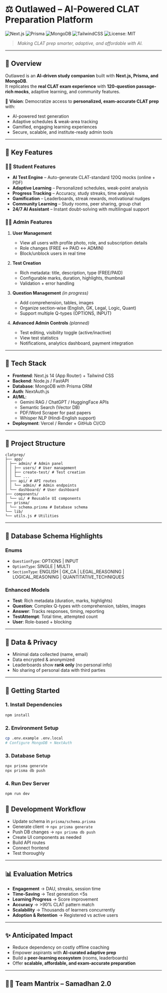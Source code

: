 # ⚖️ Outlawed – AI-Powered CLAT Preparation Platform  
![Next.js](https://img.shields.io/badge/Next.js-14-black?logo=nextdotjs) 
![Prisma](https://img.shields.io/badge/Prisma-ORM-blue?logo=prisma) 
![MongoDB](https://img.shields.io/badge/MongoDB-Database-green?logo=mongodb) 
![TailwindCSS](https://img.shields.io/badge/Tailwind-CSS-38B2AC?logo=tailwindcss) 
![License: MIT](https://img.shields.io/badge/License-MIT-yellow.svg)

> *Making CLAT prep smarter, adaptive, and affordable with AI.*  

---

## 📌 Overview  
Outlawed is an **AI-driven study companion** built with **Next.js, Prisma, and MongoDB**.  
It replicates the **real CLAT exam experience** with **120-question passage-rich mocks**, adaptive learning, and community features.  

🎯 **Vision**: Democratize access to **personalized, exam-accurate CLAT prep** with:  
- AI-powered test generation  
- Adaptive schedules & weak-area tracking  
- Gamified, engaging learning experiences  
- Secure, scalable, and institute-ready admin tools  

---

## 🚀 Key Features  

### 👩‍🎓 Student Features  
- **AI Test Engine** – Auto-generate CLAT-standard 120Q mocks (online + PDF)  
- **Adaptive Learning** – Personalized schedules, weak-point analysis  
- **Progress Tracking** – Accuracy, study streaks, time analysis  
- **Gamification** – Leaderboards, streak rewards, motivational nudges  
- **Community Learning** – Study rooms, peer sharing, group chat  
- **24/7 AI Assistant** – Instant doubt-solving with multilingual support  

### 👨‍💼 Admin Features  
1. **User Management**  
   - View all users with profile photo, role, and subscription details  
   - Role changes (FREE ↔ PAID ↔ ADMIN)  
   - Block/unblock users in real time  

2. **Test Creation**  
   - Rich metadata: title, description, type (FREE/PAID)  
   - Configurable marks, duration, highlights, thumbnail  
   - Validation + error handling  

3. **Question Management** *(in progress)*  
   - Add comprehension, tables, images  
   - Organize section-wise (English, GK, Legal, Logic, Quant)  
   - Support multiple Q-types (OPTIONS, INPUT)  

4. **Advanced Admin Controls** *(planned)*  
   - Test editing, visibility toggle (active/inactive)  
   - View test statistics  
   - Notifications, analytics dashboard, payment integration  

---

## 🧩 Tech Stack  
- **Frontend**: Next.js 14 (App Router) + Tailwind CSS  
- **Backend**: Node.js / FastAPI  
- **Database**: MongoDB with Prisma ORM  
- **Auth**: NextAuth.js  
- **AI/ML**:  
  - Gemini RAG / ChatGPT / HuggingFace APIs  
  - Semantic Search (Vector DB)  
  - PDF/Word Scraper for past papers  
  - Whisper NLP (Hindi-English support)  
- **Deployment**: Vercel / Render + GitHub CI/CD  

---

## 📂 Project Structure  
```
clatprep/
├── app/
│ ├── admin/ # Admin panel
│ │ ├── users/ # User management
│ │ ├── create-test/ # Test creation
│ │ └── ...
│ ├── api/ # API routes
│ │ └── admin/ # Admin endpoints
│ └── dashboard/ # User dashboard
├── components/
│ └── ui/ # Reusable UI components
├── prisma/
│ └── schema.prisma # Database schema
└── lib/
└── utils.js # Utilities
```


---

## 📝 Database Schema Highlights  

### Enums  
- `QuestionType`: OPTIONS | INPUT  
- `OptionType`: SINGLE | MULTI  
- `SectionType`: ENGLISH | GK_CA | LEGAL_REASONING | LOGICAL_REASONING | QUANTITATIVE_TECHNIQUES  

### Enhanced Models  
- **Test**: Rich metadata (duration, marks, highlights)  
- **Question**: Complex Q-types with comprehension, tables, images  
- **Answer**: Tracks responses, timing, reporting  
- **TestAttempt**: Total time, attempted count  
- **User**: Role-based + blocking  

---

## 🔐 Data & Privacy  
- Minimal data collected (name, email)  
- Data encrypted & anonymized  
- Leaderboards show **rank only** (no personal info)  
- No sharing of personal data with third parties  

---

## 🚀 Getting Started  

### 1. Install Dependencies  
```bash
npm install
```
### 2. Environment Setup
```bash
cp .env.example .env.local
# Configure MongoDB + NextAuth
```
### 3. Database Setup
```bash
npx prisma generate
npx prisma db push
```
### 4. Run Dev Server
```bash
npm run dev
```
## 🔄 Development Workflow  
- Update schema in `prisma/schema.prisma`  
- Generate client → `npx prisma generate`  
- Push DB changes → `npx prisma db push`  
- Create UI components as needed  
- Build API routes  
- Connect frontend  
- Test thoroughly  

---

## 📊 Evaluation Metrics  
- **Engagement** → DAU, streaks, session time  
- **Time-Saving** → Test generation <5s  
- **Learning Progress** → Score improvement  
- **Accuracy** → >90% CLAT pattern match  
- **Scalability** → Thousands of learners concurrently  
- **Adoption & Retention** → Registered vs active users  

---

## ✨ Anticipated Impact  
- Reduce dependency on costly offline coaching  
- Empower aspirants with **AI-curated adaptive prep**  
- Build a **peer-learning ecosystem** (rooms, leaderboards)  
- Offer **scalable, affordable, and exam-accurate preparation**  

---

## 👨‍💻 Team Mantrix – Samadhan 2.0  

```
